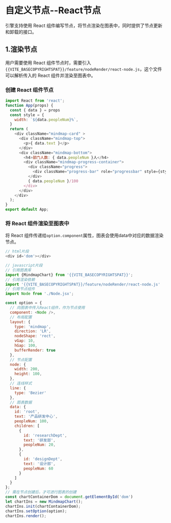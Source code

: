 # 自定义节点--React节点
引擎支持使用 React 组件编写节点，将节点渲染在图表中，同时提供了节点更新和卸载的接口。

## 1.渲染节点

用户需要使用 React 组件节点时，需要引入`{{VITE_BASECOPYRIGHTSPAT}}/feature/nodeRender/react-node.js`，这个文件可以解析传入的 React 组件并渲染至图表中。

### 创建 React 组件节点
```javascript
import React from 'react';
function App(props) {
  const { data } = props
  const style = {
    width: `${data.peopleNum}%`,
  }
  return (
    <div className="mindmap-card" >
      <div className="mindmap-top">
        <p>{ data.text }</p>
      </div>
      <div className="mindmap-bottom">
        <h4>部门人数: { data.peopleNum }人</h4>
        <div className="mindmap-progress-container">
          <div className="progress">
            <div className="progress-bar" role="progressbar" style={style}></div>
          </div>
          { data.peopleNum }/100
        </div>
      </div>
    </div>
  );
}
export default App;
```
### 将 React 组件渲染至图表中
将 React 组件传递给`option.component`属性，图表会使用data中对应的数据渲染节点。
```javascript
// html片段
<div id='dom'></div>
```
```javascript
// javascript片段
// 引用图表库
import {MindmapChart} from '{{VITE_BASECOPYRIGHTSPAT}}';
// 引用渲染依赖
import '{{VITE_BASECOPYRIGHTSPAT}}/feature/nodeRender/react-node.js'
// 引用节点组件
import Node from './Node.jsx';

const option = {
  // 向图表中传入React组件，作为节点使用
  component: <Node />,
  // 布局配置
  layout: {
    type: 'mindmap',
    direction: 'LR',
    nodeShape: 'rect',
    vGap: 10,
    hGap: 100,
    bufferRender: true
  },
  // 节点配置
  node: {
    width: 200,
    height: 100,
  },
  // 连线样式
  line: {
    type: 'Bezier'
  },
  // 图表数据
  data: {
    id: 'root',
    text: '产品研发中心',
    peopleNum: 100,
    children: [
      {
        id: 'researchDept',
        text: '研发部',
        peopleNum: 20,
      },
      {
        id: 'designDept',
        text: '设计部',
        peopleNum: 60
      }
    ]
  }
};
// 需在节点创建后，才可进行图表的创建
const chartContainerDom = document.getElementById('dom')
let chartIns = new MindmapChart();
chartIns.init(chartContainerDom); 
chartIns.setOption(option);
chartIns.render();
```
